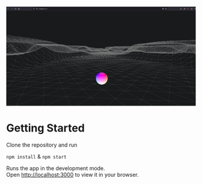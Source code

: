 ![Preview](/preview.png?raw=true "Preview")

# Getting Started

Clone the repository and run

`npm install` & `npm start`

Runs the app in the development mode.\
Open [http://localhost:3000](http://localhost:3000) to view it in your browser.